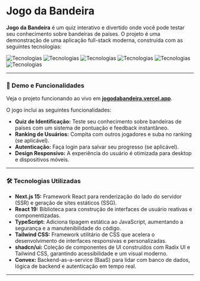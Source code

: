 # Jogo da Bandeira

**Jogo da Bandeira** é um quiz interativo e divertido onde você pode testar seu conhecimento sobre bandeiras de países. O projeto é uma demonstração de uma aplicação full-stack moderna, construída com as seguintes tecnologias:

![Tecnologias](https://img.shields.io/badge/Next.js-15-black?logo=next.js&style=for-the-badge)
![Tecnologias](https://img.shields.io/badge/React-19-61dafb?logo=react&style=for-the-badge)
![Tecnologias](https://img.shields.io/badge/TypeScript-5-blue?logo=typescript&style=for-the-badge)
![Tecnologias](https://img.shields.io/badge/TailwindCSS-3-38bdf8?logo=tailwind-css&style=for-the-badge)
![Tecnologias](https://img.shields.io/badge/shadcn%2Fui-components-000000?logo=shadcn%2Fui&style=for-the-badge)
![Tecnologias](https://img.shields.io/badge/Convex-BaaS-6c3eb6?logo=Convex&logoColor=white&style=for-the-badge)

---

### 🚀 Demo e Funcionalidades

Veja o projeto funcionando ao vivo em **[jogodabandeira.vercel.app](https://jogodabandeira.vercel.app)**.

O jogo inclui as seguintes funcionalidades:

* **Quiz de Identificação:** Teste seu conhecimento sobre bandeiras de países com um sistema de pontuação e feedback instantâneo.
* **Ranking de Usuários:** Compita com outros jogadores e suba no ranking (se aplicável).
* **Autenticação:** Faça login para salvar seu progresso (se aplicável).
* **Design Responsivo:** A experiência do usuário é otimizada para desktop e dispositivos móveis.

---

### 🛠 Tecnologias Utilizadas

* **Next.js 15:** Framework React para renderização do lado do servidor (SSR) e geração de sites estáticos (SSG).
* **React 19:** Biblioteca para construção de interfaces de usuário reativas e componentizadas.
* **TypeScript:** Adiciona tipagem estática ao JavaScript, aumentando a segurança e a manutenibilidade do código.
* **Tailwind CSS:** Framework utilitário de CSS que acelera o desenvolvimento de interfaces responsivas e personalizadas.
* **shadcn/ui:** Coleção de componentes de UI construídos com Radix UI e Tailwind CSS, garantindo acessibilidade e um visual moderno.
* **Convex:** Backend-as-a-service (BaaS) para lidar com banco de dados, lógica de backend e autenticação em tempo real.

---
